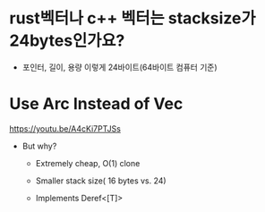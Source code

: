 # rust벡터나 c++ 벡터는 stacksize가 24bytes인가요?

-  포인터, 길이, 용량 이렇게 24바이트(64바이트 컴퓨터 기준)

# Use Arc Instead of Vec

https://youtu.be/A4cKi7PTJSs

- But why?

  - Extremely cheap, O(1) clone

  - Smaller stack size( 16 bytes vs. 24)

  - Implements Deref<[T]>

